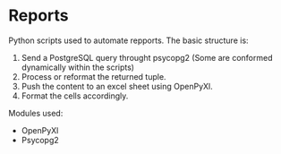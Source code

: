 # Reports
Python scripts used to automate repports. The basic structure is:
 1) Send a PostgreSQL query throught psycopg2 (Some are conformed dynamically within the scripts)
 2) Process or reformat the returned tuple.
 3) Push the content to an excel sheet using OpenPyXl.
 4) Format the cells accordingly.
 
Modules used:
- OpenPyXl
- Psycopg2
